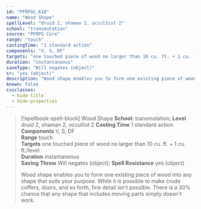 ```yaml
---
id: "PFRPGC_610"
name: "Wood Shape"
spellLevel: "druid 2, shaman 2, occultist 2"
school: "transmutation"
source: "PFRPG Core"
range: "touch"
castingTime: "1 standard action"
components: "V, S, DF"
targets: "one touched piece of wood no larger than 10 cu. ft. + 1 cu. ft./level"
duration: "instantaneous"
saveType: "Will negates (object)"
sr: "yes (object)"
description: "Wood shape enables you to form one existing piece of wood into any shape that suits your purpose. While it is possible to make crude coffers, doors, and so forth, fine detail isn't possible. There is a 30% chance that any shape that includes moving parts simply doesn't work."
known: false
cssclasses:
  - hide-title
  - hide-properties
---
```


> [!spellbook-spell-block] Wood Shape
> **School:** transmutation; **Level** druid 2, shaman 2, occultist 2
> **Casting Time** 1 standard action  
> **Components** V, S, DF  
> **Range** touch  
> **Targets** one touched piece of wood no larger than 10 cu. ft. + 1 cu. ft./level  
> **Duration** instantaneous  
> **Saving Throw** Will negates (object); **Spell Resistance** yes (object)
> 
> Wood shape enables you to form one existing piece of wood into any shape that suits your purpose. While it is possible to make crude coffers, doors, and so forth, fine detail isn't possible. There is a 30% chance that any shape that includes moving parts simply doesn't work.
